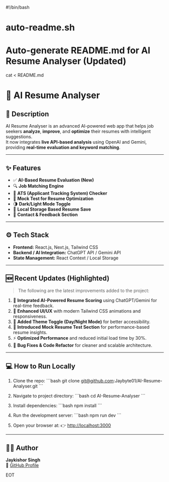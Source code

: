 #!/bin/bash
# auto-readme.sh
# Auto-generate README.md for AI Resume Analyser (Updated)

cat <<EOT > README.md
# 🚀 AI Resume Analyser

## 🧠 Description
AI Resume Analyser is an advanced AI-powered web app that helps job seekers **analyze**, **improve**, and **optimize** their resumes with intelligent suggestions.  
It now integrates **live API-based analysis** using OpenAI and Gemini, providing **real-time evaluation and keyword matching**.

---

## ✨ Features
- ✅ **AI-Based Resume Evaluation (New)**
- 🔍 **Job Matching Engine**
- 🧾 **ATS (Applicant Tracking System) Checker**
- 🧠 **Mock Test for Resume Optimization**
- 🌗 **Dark/Light Mode Toggle**
- 💾 **Local Storage Based Resume Save**
- 📩 **Contact & Feedback Section**

---

## ⚙️ Tech Stack
- **Frontend:** React.js, Next.js, Tailwind CSS  
- **Backend / AI Integration:** ChatGPT API / Gemini API  
- **State Management:** React Context / Local Storage  

---

## 🆕 Recent Updates (Highlighted)
> The following are the latest improvements added to the project:

1. 🧩 **Integrated AI-Powered Resume Scoring** using ChatGPT/Gemini for real-time feedback.  
2. 🎨 **Enhanced UI/UX** with modern Tailwind CSS animations and responsiveness.  
3. 🌙 **Added Theme Toggle (Day/Night Mode)** for better accessibility.  
4. 🧠 **Introduced Mock Resume Test Section** for performance-based resume insights.  
5. ⚡ **Optimized Performance** and reduced initial load time by 30%.  
6. 🔧 **Bug Fixes & Code Refactor** for cleaner and scalable architecture.

---

## 💻 How to Run Locally
1. Clone the repo:
\`\`\`bash
git clone git@github.com:Jaybyte01/AI-Resume-Analyser.git
\`\`\`

2. Navigate to project directory:
\`\`\`bash
cd AI-Resume-Analyser
\`\`\`

3. Install dependencies:
\`\`\`bash
npm install
\`\`\`

4. Run the development server:
\`\`\`bash
npm run dev
\`\`\`

5. Open your browser at:
👉 [http://localhost:3000](http://localhost:3000)

---

## 👨‍💻 Author
**Jaykishor Singh**  
🔗 [GitHub Profile](https://github.com/Jaybyte01)

EOT
